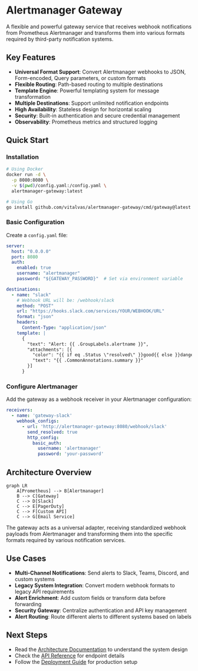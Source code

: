 # Alertmanager Gateway

A flexible and powerful gateway service that receives webhook notifications from Prometheus Alertmanager and transforms them into various formats required by third-party notification systems.

## Key Features

- **Universal Format Support**: Convert Alertmanager webhooks to JSON, Form-encoded, Query parameters, or custom formats
- **Flexible Routing**: Path-based routing to multiple destinations
- **Template Engine**: Powerful templating system for message transformation
- **Multiple Destinations**: Support unlimited notification endpoints
- **High Availability**: Stateless design for horizontal scaling
- **Security**: Built-in authentication and secure credential management
- **Observability**: Prometheus metrics and structured logging

## Quick Start

### Installation

```bash
# Using Docker
docker run -d \
  -p 8080:8080 \
  -v $(pwd)/config.yaml:/config.yaml \
  alertmanager-gateway:latest

# Using Go
go install github.com/vitalvas/alertmanager-gateway/cmd/gateway@latest
```

### Basic Configuration

Create a `config.yaml` file:

```yaml
server:
  host: "0.0.0.0"
  port: 8080
  auth:
    enabled: true
    username: "alertmanager"
    password: "${GATEWAY_PASSWORD}"  # Set via environment variable

destinations:
  - name: "slack"
    # Webhook URL will be: /webhook/slack
    method: "POST"
    url: "https://hooks.slack.com/services/YOUR/WEBHOOK/URL"
    format: "json"
    headers:
      Content-Type: "application/json"
    template: |
      {
        "text": "Alert: {{ .GroupLabels.alertname }}",
        "attachments": [{
          "color": "{{ if eq .Status \"resolved\" }}good{{ else }}danger{{ end }}",
          "text": "{{ .CommonAnnotations.summary }}"
        }]
      }
```

### Configure Alertmanager

Add the gateway as a webhook receiver in your Alertmanager configuration:

```yaml
receivers:
  - name: 'gateway-slack'
    webhook_configs:
      - url: 'http://alertmanager-gateway:8080/webhook/slack'
        send_resolved: true
        http_config:
          basic_auth:
            username: 'alertmanager'
            password: 'your-password'
```

## Architecture Overview

```mermaid
graph LR
    A[Prometheus] --> B[Alertmanager]
    B --> C[Gateway]
    C --> D[Slack]
    C --> E[PagerDuty]
    C --> F[Custom API]
    C --> G[Email Service]
```

The gateway acts as a universal adapter, receiving standardized webhook payloads from Alertmanager and transforming them into the specific formats required by various notification services.

## Use Cases

- **Multi-Channel Notifications**: Send alerts to Slack, Teams, Discord, and custom systems
- **Legacy System Integration**: Convert modern webhook formats to legacy API requirements
- **Alert Enrichment**: Add custom fields or transform data before forwarding
- **Security Gateway**: Centralize authentication and API key management
- **Alert Routing**: Route different alerts to different systems based on labels

## Next Steps

- Read the [Architecture Documentation](architecture.md) to understand the system design
- Check the [API Reference](api.md) for endpoint details
- Follow the [Deployment Guide](deployment.md) for production setup
